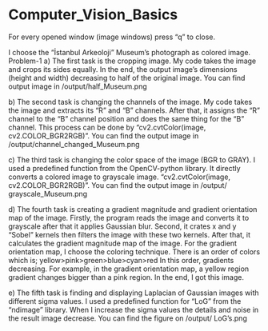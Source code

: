 # Computer_Vision_Basics


For every opened window (image windows) press “q” to close.

I choose the “İstanbul Arkeoloji” Museum’s photograph as colored image.
Problem-1
a)	The first task is the cropping image. My code takes the image and crops its sides equally. In the end, the output image’s dimensions (height and width) decreasing to half of the original image. You can find output image in /output/half_Museum.png	



b)	The second task is changing the channels of the image. My code takes the image and extracts its “R” and “B” channels. After that, it assigns the “R” channel to the “B” channel position and does the same thing for the “B” channel. This process can be done by “cv2.cvtColor(image, cv2.COLOR_BGR2RGB)”. You can find the output image in /output/channel_changed_Museum.png




c)	The third task is changing the color space of the image (BGR to GRAY). I used a predefined function from the OpenCV-python library. It directly converts a colored image to grayscale image. “cv2.cvtColor(image, cv2.COLOR_BGR2RGB)”. You can find the output image in /output/ grayscale_Museum.png



d)	The fourth task is creating a gradient magnitude and gradient orientation map of the image. Firstly, the program reads the image and converts it to grayscale after that it applies Gaussian blur. Second, it crates x and y “Sobel” kernels then filters the image with these two kernels. After that, it calculates the gradient magnitude map of the image. For the gradient orientation map, I choose the coloring technique. There is an order of colors which is;
yellow>pink>green>blue>cyan>red
In this order, gradients decreasing. For example, in the gradient orientation map, a yellow region gradient changes bigger than a pink region. In the end, I got this image.








e)	The fifth task is finding and displaying Laplacian of Gaussian images with different sigma values. I used a predefined function for “LoG” from the “ndimage” library. When I increase the sigma values the details and noise in the result image decrease. You can find the figure on /output/ LoG’s.png


